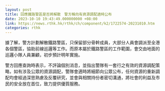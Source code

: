 ```yaml
---
layout: post
title: 回應鐵路警區是否將解散　警方稱向有資源調配適時公布
date: 2023-10-10 19:43:49.000000000 +08:00
link: https://news.rthk.hk/rthk/ch/component/k2/1722574-20231010.htm
categories: rthk
---
```


據了解，警方計劃解散鐵路警區，只保留部分骨幹成員，大部分人員會調派至全港各個警區，協助前線巡邏等工作。而原本屬於鐵路警區的工作範圍，會交由地面的巡邏小隊人員兼顧，初步預計明年實施。

警方回應查詢時表示，不評論個別消息，並指出警隊有一套行之有效的資源調配策略，如有涉及公眾的資源調配，警隊會適時將細節向公眾公布，任何資源的重新調配均會經過深思熟慮及反覆研究，並會與相關持份者密切溝通，將社會的利益及市民的安全放在首位，致力提供優質服務。
